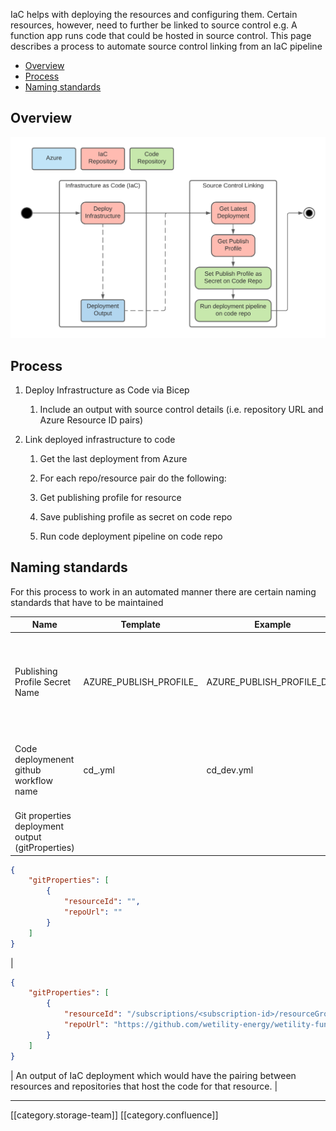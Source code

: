 

IaC helps with deploying the resources and configuring them. Certain resources, however, need to further be linked to source control e.g. A function app runs code that could be hosted in source control. This page describes a process to automate source control linking from an IaC pipeline



  * [Overview](#overview)
  * [Process](#process)
  * [Naming standards](#naming-standards)

## Overview
![](images/storage/page-0.png)
## Process

1. Deploy Infrastructure as Code via Bicep


    1. Include an output with source control details (i.e. repository URL and Azure Resource ID pairs)



    
1. Link deployed infrastructure to code


    1. Get the last deployment from Azure


    1. For each repo/resource pair do the following:


    1. Get publishing profile for resource


    1. Save publishing profile as secret on code repo


    1. Run code deployment pipeline on code repo



    

    




## Naming standards
For this process to work in an automated manner there are certain naming standards that have to be maintained



|  **Name**  |  **Template**  |  **Example**  |  **Description**  | 
|  --- |  --- |  --- |  --- | 
| Publishing Profile Secret Name | AZURE_PUBLISH_PROFILE_<ENVIRONMENT> | AZURE_PUBLISH_PROFILE_DEV | The name of the publishing profile which would be stored as a secret on the code repository. This will be branch/environment specific. | 
| Code deploymenent github workflow name | cd_<environment>.yml | cd_dev.yml | The name of the code deployment workflow (via github actions). This would be branch/environment specific. | 
| Git properties deployment output (gitProperties) | 
```json
{
    "gitProperties": [
        {
            "resourceId": "",
            "repoUrl": ""
        }
    ]
}
```
 | 
```json
{
    "gitProperties": [
        {
            "resourceId": "/subscriptions/<subscription-id>/resourceGroups/wt-rg-user-dev/providers/Microsoft.Web/sites/wt-func-user-dal-dev",
            "repoUrl": "https://github.com/wetility-energy/wetility-func-user-dal"
        }
    ]
}
```
 | An output of IaC deployment which would have the pairing between resources and repositories that host the code for that resource. | 



*****

[[category.storage-team]] 
[[category.confluence]] 
